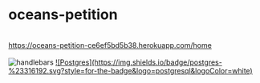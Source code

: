 # oceans-petition
</br>
<a href="https://oceans-petition-ce6ef5bd5b38.herokuapp.com/home" target="_blank">https://oceans-petition-ce6ef5bd5b38.herokuapp.com/home</a><br><br>
<img src="https://img.shields.io/badge/Handlebars.js-000000.svg?style=for-the-badge&logo=handlebarsdotjs&logoColor=white" alt="handlebars">
<a href="https://img.shields.io/badge/express.js-%23404d59.svg?style=for-the-badge&logo=express&logoColor=%2361DAFB"</a>
![Postgres](https://img.shields.io/badge/postgres-%23316192.svg?style=for-the-badge&logo=postgresql&logoColor=white)

